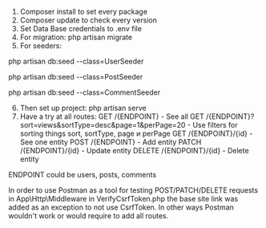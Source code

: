 1) Composer install to set every package
2) Composer update to check every version 
3) Set Data Base credentials to .env file
4) For migration:
php artisan migrate 
5) For seeders:

php artisan db:seed --class=UserSeeder

php artisan db:seed --class=PostSeeder

php artisan db:seed --class=CommentSeeder

6) Then set up project:
php artisan serve
7) Have a try at all routes:
GET /{ENDPOINT} - See all
GET /{ENDPOINT}?sort=views&sortType=desc&page=1&perPage=20 - Use filters for sorting things sort, sortType, page и perPage
GET /{ENDPOINT}/{id} - See one entity
POST /{ENDPOINT} - Add entity
PATCH /{ENDPOINT}/{id} - Update entity
DELETE /{ENDPOINT}/{id} - Delete entity

ENDPOINT could be users, posts, comments

In order to use Postman as a tool for testing POST/PATCH/DELETE requests in App\Http\Middleware in VerifyCsrfToken.php the base site link was added as an exception to not use CsrfToken. In other ways Postman wouldn't work or would require to add all routes.

